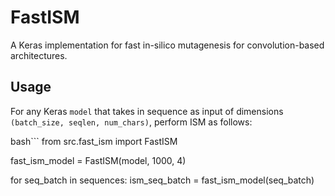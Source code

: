 # FastISM

A Keras implementation for fast in-silico mutagenesis for convolution-based architectures.

## Usage

For any Keras `model` that takes in sequence as input of dimensions `(batch_size, seqlen, num_chars)`, perform ISM as follows:

bash```
from src.fast_ism import FastISM

fast_ism_model = FastISM(model, 1000, 4)

for seq_batch in sequences:
    ism_seq_batch = fast_ism_model(seq_batch)
```